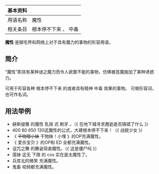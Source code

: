 |  **基本资料**  ||
|---|---|
|用语名称  |  魔性   |
|相关条目  |  根本停不下来  、  中毒   |
  
**魔性** 是御宅界和网络上对于具有魔力的事物的形容用语。

##  简介

“魔性”即具有某种谜之魔力而令人欲罢不能的事物，仿佛被恶魔施加了某种诱惑力。

可用于形容各种  根本停不下来  的或者具有精神  中毒  效果的事物。 可做形容词，也可作名词。

##  用法举例

  * 赫斯缇雅  的魔性  乳摇  式  刷牙  。（《  在地下城寻求邂逅是否搞错了什么  》） 
  * 400 80 650 130这魔性的公式，大建根本停不下来！（《  战舰少女  》） 
  * 《  ~~干物理小妹~~ 干物妹！小埋  》的OP充满魔性。 
  * 《  爱杀宝贝  》的OP和  ED  全都充满魔性。 
  * 诅咒之舞  的舞姿简直魔性。（《  这是僵尸吗  》） 
  * 莲妹  这无  下限  的  cos  实在是太魔性了。 
  * 兵库北的微笑  充满魔性。 
  * 鬼畜  视频都充满魔性。 

  